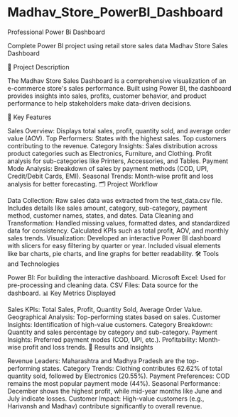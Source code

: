 # Madhav_Store_PowerBI_Dashboard
Professional Power Bi Dashboard

Complete Power BI project using retail store sales data 
 Madhav Store Sales Dashboard

📖 Project Description

The Madhav Store Sales Dashboard is a comprehensive visualization of an e-commerce store's sales performance. Built using Power BI, the dashboard provides insights into sales, profits, customer behavior, and product performance to help stakeholders make data-driven decisions.

🎯 Key Features

Sales Overview: Displays total sales, profit, quantity sold, and average order value (AOV).
Top Performers:
States with the highest sales.
Top customers contributing to the revenue.
Category Insights:
Sales distribution across product categories such as Electronics, Furniture, and Clothing.
Profit analysis for sub-categories like Printers, Accessories, and Tables.
Payment Mode Analysis: Breakdown of sales by payment methods (COD, UPI, Credit/Debit Cards, EMI).
Seasonal Trends: Month-wise profit and loss analysis for better forecasting.
🗂️ Project Workflow

Data Collection:
Raw sales data was extracted from the test_data.csv file.
Includes details like sales amount, category, sub-category, payment method, customer names, states, and dates.
Data Cleaning and Transformation:
Handled missing values, formatted dates, and standardized data for consistency.
Calculated KPIs such as total profit, AOV, and monthly sales trends.
Visualization:
Developed an interactive Power BI dashboard with slicers for easy filtering by quarter or year.
Included visual elements like bar charts, pie charts, and line graphs for better readability.
🛠️ Tools and Technologies

Power BI: For building the interactive dashboard.
Microsoft Excel: Used for pre-processing and cleaning data.
CSV Files: Data source for the dashboard.
📊 Key Metrics Displayed

Sales KPIs: Total Sales, Profit, Quantity Sold, Average Order Value.
Geographical Analysis: Top-performing states based on sales.
Customer Insights: Identification of high-value customers.
Category Breakdown: Quantity and sales percentage by category and sub-category.
Payment Insights: Preferred payment modes (COD, UPI, etc.).
Profitability: Month-wise profit and loss trends.
🚀 Results and Insights

Revenue Leaders: Maharashtra and Madhya Pradesh are the top-performing states.
Category Trends: Clothing contributes 62.62% of total quantity sold, followed by Electronics (20.55%).
Payment Preferences: COD remains the most popular payment mode (44%).
Seasonal Performance: December shows the highest profit, while mid-year months like June and July indicate losses.
Customer Impact: High-value customers (e.g., Harivansh and Madhav) contribute significantly to overall revenue.

